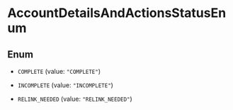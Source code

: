 

# AccountDetailsAndActionsStatusEnum

## Enum


* `COMPLETE` (value: `"COMPLETE"`)

* `INCOMPLETE` (value: `"INCOMPLETE"`)

* `RELINK_NEEDED` (value: `"RELINK_NEEDED"`)



